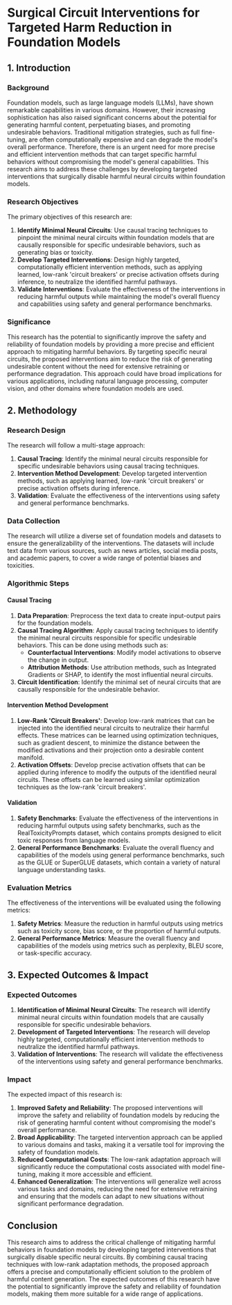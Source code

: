 # Surgical Circuit Interventions for Targeted Harm Reduction in Foundation Models

## 1. Introduction

### Background

Foundation models, such as large language models (LLMs), have shown remarkable capabilities in various domains. However, their increasing sophistication has also raised significant concerns about the potential for generating harmful content, perpetuating biases, and promoting undesirable behaviors. Traditional mitigation strategies, such as full fine-tuning, are often computationally expensive and can degrade the model's overall performance. Therefore, there is an urgent need for more precise and efficient intervention methods that can target specific harmful behaviors without compromising the model's general capabilities. This research aims to address these challenges by developing targeted interventions that surgically disable harmful neural circuits within foundation models.

### Research Objectives

The primary objectives of this research are:

1. **Identify Minimal Neural Circuits**: Use causal tracing techniques to pinpoint the minimal neural circuits within foundation models that are causally responsible for specific undesirable behaviors, such as generating bias or toxicity.
2. **Develop Targeted Interventions**: Design highly targeted, computationally efficient intervention methods, such as applying learned, low-rank 'circuit breakers' or precise activation offsets during inference, to neutralize the identified harmful pathways.
3. **Validate Interventions**: Evaluate the effectiveness of the interventions in reducing harmful outputs while maintaining the model's overall fluency and capabilities using safety and general performance benchmarks.

### Significance

This research has the potential to significantly improve the safety and reliability of foundation models by providing a more precise and efficient approach to mitigating harmful behaviors. By targeting specific neural circuits, the proposed interventions aim to reduce the risk of generating undesirable content without the need for extensive retraining or performance degradation. This approach could have broad implications for various applications, including natural language processing, computer vision, and other domains where foundation models are used.

## 2. Methodology

### Research Design

The research will follow a multi-stage approach:

1. **Causal Tracing**: Identify the minimal neural circuits responsible for specific undesirable behaviors using causal tracing techniques.
2. **Intervention Method Development**: Develop targeted intervention methods, such as applying learned, low-rank 'circuit breakers' or precise activation offsets during inference.
3. **Validation**: Evaluate the effectiveness of the interventions using safety and general performance benchmarks.

### Data Collection

The research will utilize a diverse set of foundation models and datasets to ensure the generalizability of the interventions. The datasets will include text data from various sources, such as news articles, social media posts, and academic papers, to cover a wide range of potential biases and toxicities.

### Algorithmic Steps

#### Causal Tracing

1. **Data Preparation**: Preprocess the text data to create input-output pairs for the foundation models.
2. **Causal Tracing Algorithm**: Apply causal tracing techniques to identify the minimal neural circuits responsible for specific undesirable behaviors. This can be done using methods such as:
   - **Counterfactual Interventions**: Modify model activations to observe the change in output.
   - **Attribution Methods**: Use attribution methods, such as Integrated Gradients or SHAP, to identify the most influential neural circuits.
3. **Circuit Identification**: Identify the minimal set of neural circuits that are causally responsible for the undesirable behavior.

#### Intervention Method Development

1. **Low-Rank 'Circuit Breakers'**: Develop low-rank matrices that can be injected into the identified neural circuits to neutralize their harmful effects. These matrices can be learned using optimization techniques, such as gradient descent, to minimize the distance between the modified activations and their projection onto a desirable content manifold.
2. **Activation Offsets**: Develop precise activation offsets that can be applied during inference to modify the outputs of the identified neural circuits. These offsets can be learned using similar optimization techniques as the low-rank 'circuit breakers'.

#### Validation

1. **Safety Benchmarks**: Evaluate the effectiveness of the interventions in reducing harmful outputs using safety benchmarks, such as the RealToxicityPrompts dataset, which contains prompts designed to elicit toxic responses from language models.
2. **General Performance Benchmarks**: Evaluate the overall fluency and capabilities of the models using general performance benchmarks, such as the GLUE or SuperGLUE datasets, which contain a variety of natural language understanding tasks.

### Evaluation Metrics

The effectiveness of the interventions will be evaluated using the following metrics:

1. **Safety Metrics**: Measure the reduction in harmful outputs using metrics such as toxicity score, bias score, or the proportion of harmful outputs.
2. **General Performance Metrics**: Measure the overall fluency and capabilities of the models using metrics such as perplexity, BLEU score, or task-specific accuracy.

## 3. Expected Outcomes & Impact

### Expected Outcomes

1. **Identification of Minimal Neural Circuits**: The research will identify minimal neural circuits within foundation models that are causally responsible for specific undesirable behaviors.
2. **Development of Targeted Interventions**: The research will develop highly targeted, computationally efficient intervention methods to neutralize the identified harmful pathways.
3. **Validation of Interventions**: The research will validate the effectiveness of the interventions using safety and general performance benchmarks.

### Impact

The expected impact of this research is:

1. **Improved Safety and Reliability**: The proposed interventions will improve the safety and reliability of foundation models by reducing the risk of generating harmful content without compromising the model's overall performance.
2. **Broad Applicability**: The targeted intervention approach can be applied to various domains and tasks, making it a versatile tool for improving the safety of foundation models.
3. **Reduced Computational Costs**: The low-rank adaptation approach will significantly reduce the computational costs associated with model fine-tuning, making it more accessible and efficient.
4. **Enhanced Generalization**: The interventions will generalize well across various tasks and domains, reducing the need for extensive retraining and ensuring that the models can adapt to new situations without significant performance degradation.

## Conclusion

This research aims to address the critical challenge of mitigating harmful behaviors in foundation models by developing targeted interventions that surgically disable specific neural circuits. By combining causal tracing techniques with low-rank adaptation methods, the proposed approach offers a precise and computationally efficient solution to the problem of harmful content generation. The expected outcomes of this research have the potential to significantly improve the safety and reliability of foundation models, making them more suitable for a wide range of applications.